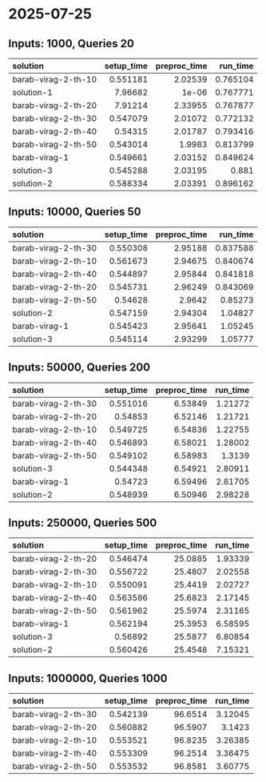 # 2025-07-25

## Inputs: 1000, Queries 20

| solution            |   setup_time |   preproc_time |   run_time |
|:--------------------|-------------:|---------------:|-----------:|
| barab-virag-2-th-10 |     0.551181 |        2.02539 |   0.765104 |
| solution-1          |     7.96682  |        1e-06   |   0.767771 |
| barab-virag-2-th-20 |     7.91214  |        2.33955 |   0.767877 |
| barab-virag-2-th-30 |     0.547079 |        2.01072 |   0.772132 |
| barab-virag-2-th-40 |     0.54315  |        2.01787 |   0.793416 |
| barab-virag-2-th-50 |     0.543014 |        1.9983  |   0.813799 |
| barab-virag-1       |     0.549661 |        2.03152 |   0.849624 |
| solution-3          |     0.545288 |        2.03195 |   0.881    |
| solution-2          |     0.588334 |        2.03391 |   0.896162 |

## Inputs: 10000, Queries 50

| solution            |   setup_time |   preproc_time |   run_time |
|:--------------------|-------------:|---------------:|-----------:|
| barab-virag-2-th-30 |     0.550308 |        2.95188 |   0.837588 |
| barab-virag-2-th-10 |     0.561673 |        2.94675 |   0.840674 |
| barab-virag-2-th-40 |     0.544897 |        2.95844 |   0.841818 |
| barab-virag-2-th-20 |     0.545731 |        2.96249 |   0.843069 |
| barab-virag-2-th-50 |     0.54628  |        2.9642  |   0.85273  |
| solution-2          |     0.547159 |        2.94304 |   1.04827  |
| barab-virag-1       |     0.545423 |        2.95641 |   1.05245  |
| solution-3          |     0.545114 |        2.93299 |   1.05777  |

## Inputs: 50000, Queries 200

| solution            |   setup_time |   preproc_time |   run_time |
|:--------------------|-------------:|---------------:|-----------:|
| barab-virag-2-th-30 |     0.551016 |        6.53849 |    1.21272 |
| barab-virag-2-th-20 |     0.54853  |        6.52146 |    1.21721 |
| barab-virag-2-th-10 |     0.549725 |        6.54836 |    1.22755 |
| barab-virag-2-th-40 |     0.546893 |        6.58021 |    1.28002 |
| barab-virag-2-th-50 |     0.549102 |        6.58983 |    1.3139  |
| solution-3          |     0.544348 |        6.54921 |    2.80911 |
| barab-virag-1       |     0.54723  |        6.59496 |    2.81705 |
| solution-2          |     0.548939 |        6.50946 |    2.98228 |

## Inputs: 250000, Queries 500

| solution            |   setup_time |   preproc_time |   run_time |
|:--------------------|-------------:|---------------:|-----------:|
| barab-virag-2-th-20 |     0.546474 |        25.0885 |    1.93339 |
| barab-virag-2-th-30 |     0.556722 |        25.4807 |    2.02558 |
| barab-virag-2-th-10 |     0.550091 |        25.4419 |    2.02727 |
| barab-virag-2-th-40 |     0.563586 |        25.6823 |    2.17145 |
| barab-virag-2-th-50 |     0.561962 |        25.5974 |    2.31165 |
| barab-virag-1       |     0.562194 |        25.3953 |    6.58595 |
| solution-3          |     0.56892  |        25.5877 |    6.80854 |
| solution-2          |     0.560426 |        25.4548 |    7.15321 |

## Inputs: 1000000, Queries 1000

| solution            |   setup_time |   preproc_time |   run_time |
|:--------------------|-------------:|---------------:|-----------:|
| barab-virag-2-th-30 |     0.542139 |        96.6514 |    3.12045 |
| barab-virag-2-th-20 |     0.560882 |        96.5907 |    3.1423  |
| barab-virag-2-th-10 |     0.553521 |        96.8235 |    3.26385 |
| barab-virag-2-th-40 |     0.553309 |        96.2514 |    3.36475 |
| barab-virag-2-th-50 |     0.553532 |        96.8581 |    3.60775 |